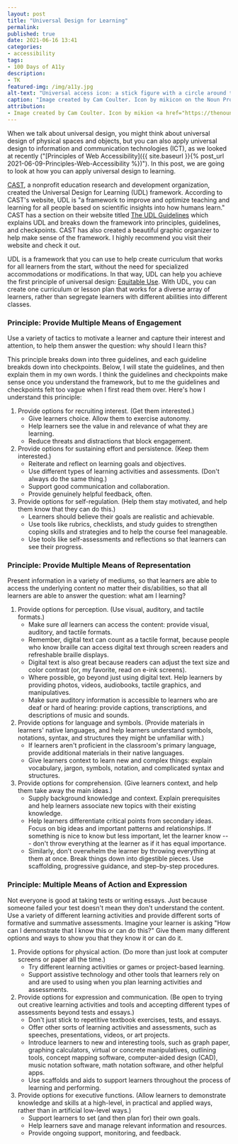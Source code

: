 ```yaml
---
layout: post
title: "Universal Design for Learning"
permalink:
published: true
date: 2021-06-16 13:41
categories:
- accessibility
tags:
- 100 Days of A11y
description:
- TK
featured-img: /img/a11y.jpg
alt-text: "Universal access icon: a stick figure with a circle around them."
caption: "Image created by Cam Coulter. Icon by mikicon on the Noun Project."
attribution:
- Image created by Cam Coulter. Icon by mikion <a href="https://thenounproject.com/icon/975769/">on the Noun Project</a>.
---
```


When we talk about universal design, you might think about universal design of physical spaces and objects, but you can also apply universal design to information and communication technologies (ICT), as we looked at recently ("[Principles of Web Accessibility]({{ site.baseurl }}{% post_url 2021-06-09-Principles-Web-Accessibility %})"). In this post, we are going to look at how you can apply universal design to learning.

[CAST](https://www.cast.org/), a nonprofit education research and development organization, created the Universal Design for Learning (UDL) framework. According to CAST's website, UDL is "a framework to improve and optimize teaching and learning for all people based on scientific insights into how humans learn." CAST has a section on their website titled [The UDL Guidelines](https://udlguidelines.cast.org/) which explains UDL and breaks down the framework into principles, guidelines, and checkpoints. CAST has also created a beautiful graphic organizer to help make sense of the framework. I highly recommend you visit their website and check it out.

UDL is a framework that you can use to help create curriculum that works for all learners from the start, without the need for specialized accommodations or modifications. In that way, UDL can help you achieve the first principle of universal design: [Equitable Use](http://universaldesign.ie/What-is-Universal-Design/The-7-Principles/#p1). With UDL, you can create one curriculum or lesson plan that works for a diverse array of learners, rather than segregate learners with different abilities into different classes.

### Principle: Provide Multiple Means of Engagement

Use a variety of tactics to motivate a learner and capture their interest and attention, to help them answer the question: why should I learn this?

This principle breaks down into three guidelines, and each guideline breakds down into checkpoints. Below, I will state the guidelines, and then explain them in my own words. I think the guidelines and checkpoints make sense once you understand the framework, but to me the guidelines and checkpoints felt too vague when I first read them over. Here's how I understand this principle:

1. Provide options for recruiting interest. (Get them interested.)
	* Give learners choice. Allow them to exercise autonomy.
	* Help learners see the value in and relevance of what they are learning.
	* Reduce threats and distractions that block engagement.
2. Provide options for sustaining effort and persistence. (Keep them interested.)
	* Reiterate and reflect on learning goals and objectives.
	* Use different types of learning activities and assessments. (Don't always do the same thing.)
	* Support good communication and collaboration.
	* Provide genuinely helpful feedback, often.
3. Provide options for self-regulation. (Help them stay motivated, and help them know that they can do this.)
	* Learners should believe their goals are realistic and achievable.
	* Use tools like rubrics, checklists, and study guides to strengthen coping skills and strategies and to help the course feel manageable.
	* Use tools like self-assessments and reflections so that learners can see their progress.

### Principle: Provide Multiple Means of Representation

Present information in a variety of mediums, so that learners are able to access the underlying content no matter their dis/abilities, so that all learners are able to answer the question: what am I learning?

1. Provide options for perception. (Use visual, auditory, and tactile formats.)
	* Make sure *all* learners can access the content: provide visual, auditory, and tactile formats.
	* Remember, digital text can count as a tactile format, because people who know braille can access digital text through screen readers and refreshable braille displays.
	* Digital text is also great because readers can adjust the text size and color contrast (or, my favorite, read on e-ink screens).
	* Where possible, go beyond just using digital text. Help learners by providing photos, videos, audiobooks, tactile graphics, and manipulatives.
	* Make sure auditory information is accessible to learners who are deaf or hard of hearing: provide captions, transcriptions, and descriptions of music and sounds.
2. Provide options for language and symbols. (Provide materials in learners' native languages, and help learners understand symbols, notations, syntax, and structures they might be unfamiliar with.)
	* If learners aren't proficient in the classroom's primary language, provide additional materials in their native languages.
	* Give learners context to learn new and complex things: explain vocabulary, jargon, symbols, notation, and complicated syntax and structures.
3. Provide options for comprehension. (Give learners context, and help them take away the main ideas.)
	* Supply background knowledge and context. Explain prerequisites and help learners associate new topics with their existing knowledge.
	* Help learners differentiate critical points from secondary ideas. Focus on big ideas and important patterns and relationships. If something is nice to know but less important, let the learner know --- don't throw everything at the learner as if it has equal importance.
	* Similarly, don't overwhelm the learner by throwing everything at them at once. Break things down into digestible pieces. Use scaffolding, progressive guidance, and step-by-step procedures.

### Principle: Multiple Means of Action and Expression

Not everyone is good at taking tests or writing essays. Just because someone failed your test doesn't mean they don't understand the content. Use a variety of different learning activities and provide different sorts of formative and summative assessments. Imagine your learner is asking "How can I demonstrate that I know this or can do this?" Give them many different options and ways to show you that they know it or can do it.

1. Provide options for physical action. (Do more than just look at computer screens or paper all the time.)
	* Try different learning activities or games or project-based learning.
	* Support assistive technology and other tools that learners rely on and are used to using when you plan learning activities and assessments.
2. Provide options for expression and communication. (Be open to trying out creative learning activities and tools and accepting different types of assessments beyond tests and essays.)
	* Don't just stick to repetitive textbook exercises, tests, and essays.
	* Offer other sorts of learning activities and assessments, such as speeches, presentations, videos, or art projects.
	* Introduce learners to new and interesting tools, such as graph paper, graphing calculators, virtual or concrete manipulatives, outlining tools, concept mapping software, computer-aided design (CAD), music notation software, math notation software, and other helpful apps.
	* Use scaffolds and aids to support learners throughout the process of learning and performing.
3. Provide options for executive functions. (Allow learners to demonstrate knowledge and skills at a high-level, in practical and applied ways, rather than in artificial low-level ways.)
	* Support learners to set (and then plan for) their own goals.
	* Help learners save and manage relevant information and resources.
	* Provide ongoing support, monitoring, and feedback.
